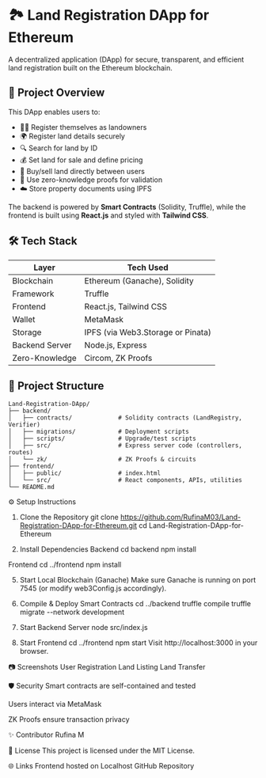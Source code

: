 # 🏞️ Land Registration DApp for Ethereum

A decentralized application (DApp) for secure, transparent, and efficient land registration built on the Ethereum blockchain.

## 🚀 Project Overview

This DApp enables users to:

- 🧑‍🌾 Register themselves as landowners
- 🌍 Register land details securely
- 🔍 Search for land by ID
- 💰 Set land for sale and define pricing
- 🤝 Buy/sell land directly between users
- 🔐 Use zero-knowledge proofs for validation
- ☁️ Store property documents using IPFS

The backend is powered by **Smart Contracts** (Solidity, Truffle), while the frontend is built using **React.js** and styled with **Tailwind CSS**.

## 🛠 Tech Stack

| Layer          | Tech Used                         |
| -------------- | --------------------------------- |
| Blockchain     | Ethereum (Ganache), Solidity      |
| Framework      | Truffle                           |
| Frontend       | React.js, Tailwind CSS            |
| Wallet         | MetaMask                          |
| Storage        | IPFS (via Web3.Storage or Pinata) |
| Backend Server | Node.js, Express                  |
| Zero-Knowledge | Circom, ZK Proofs                 |

## 📁 Project Structure

```plaintext
Land-Registration-DApp/
├── backend/
│   ├── contracts/             # Solidity contracts (LandRegistry, Verifier)
│   ├── migrations/            # Deployment scripts
│   ├── scripts/               # Upgrade/test scripts
│   ├── src/                   # Express server code (controllers, routes)
│   └── zk/                    # ZK Proofs & circuits
├── frontend/
│   ├── public/                # index.html
│   └── src/                   # React components, APIs, utilities
└── README.md
```
⚙️ Setup Instructions
1. Clone the Repository
git clone https://github.com/RufinaM03/Land-Registration-DApp-for-Ethereum.git
cd Land-Registration-DApp-for-Ethereum

3. Install Dependencies
Backend
cd backend
npm install

Frontend
cd ../frontend
npm install

5. Start Local Blockchain (Ganache)
Make sure Ganache is running on port 7545 (or modify web3Config.js accordingly).

6. Compile & Deploy Smart Contracts
cd ../backend
truffle compile
truffle migrate --network development

7. Start Backend Server
node src/index.js

7. Start Frontend
cd ../frontend
npm start
Visit http://localhost:3000 in your browser.

📷 Screenshots
User Registration	Land Listing	Land Transfer
		

🛡️ Security
Smart contracts are self-contained and tested

Users interact via MetaMask

ZK Proofs ensure transaction privacy

✨ Contributor
Rufina M

📜 License
This project is licensed under the MIT License.

🌐 Links
Frontend hosted on Localhost
GitHub Repository
